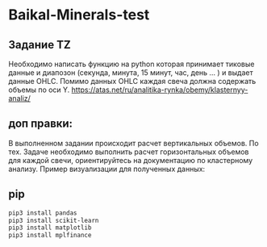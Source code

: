 # Baikal-Minerals-test

## Задание TZ

Необходимо написать функцию на python которая принимает тиковые данные и диапозон (секунда, минута, 15 минут, час, день … ) и выдает данные OHLC. Помимо данных OHLC каждая свеча должна содержать объемы по оси Y.
https://atas.net/ru/analitika-rynka/obemy/klasternyy-analiz/

## доп правки:

В выполненном задании происходит расчет вертикальных объемов. По тех. Задаче необходимо выполнить расчет горизонтальных объемов для каждой свечи, ориентируйтесь на документацию по кластерному анализу. Пример визуализации для полученных данных:

## pip

```bash
pip3 install pandas
pip3 install scikit-learn
pip3 install matplotlib
pip3 install mplfinance


```
